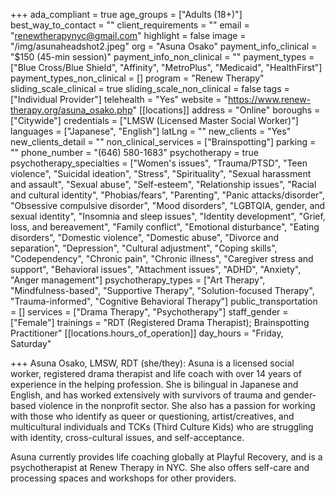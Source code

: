 +++
ada_compliant = true
age_groups = ["Adults (18+)"]
best_way_to_contact = ""
client_requirements = ""
email = "renewtherapynyc@gmail.com"
highlight = false
image = "/img/asunaheadshot2.jpeg"
org = "Asuna Osako"
payment_info_clinical = "$150 (45-min session)"
payment_info_non_clinical = ""
payment_types = ["Blue Cross/Blue Shield", "Affinity", "MetroPlus", "Medicaid", "HealthFirst"]
payment_types_non_clinical = []
program = "Renew Therapy"
sliding_scale_clinical = true
sliding_scale_non_clinical = false
tags = ["Individual Provider"]
telehealth = "Yes"
website = "https://www.renew-therapy.org/asuna_osako.php"
[[locations]]
address = "Online"
boroughs = ["Citywide"]
credentials = ["LMSW (Licensed Master Social Worker)"]
languages = ["Japanese", "English"]
latLng = ""
new_clients = "Yes"
new_clients_detail = ""
non_clinical_services = ["Brainspotting"]
parking = ""
phone_number = "(646) 580-1683"
psychotherapy = true
psychotherapy_specialties = ["Women's issues", "Trauma/PTSD", "Teen violence", "Suicidal ideation", "Stress", "Spirituality", "Sexual harassment and assault", "Sexual abuse", "Self-esteem", "Relationship issues", "Racial and cultural identity", "Phobias/fears", "Parenting", "Panic attacks/disorder", "Obsessive compulsive disorder", "Mood disorders", "LGBTQIA, gender, and sexual identity", "Insomnia and sleep issues", "Identity development", "Grief, loss, and bereavement", "Family conflict", "Emotional disturbance", "Eating disorders", "Domestic violence", "Domestic abuse", "Divorce and separation", "Depression", "Cultural adjustment", "Coping skills", "Codependency", "Chronic pain", "Chronic illness", "Caregiver stress and support", "Behavioral issues", "Attachment issues", "ADHD", "Anxiety", "Anger management"]
psychotherapy_types = ["Art Therapy", "Mindfulness-based", "Supportive Therapy", "Solution-focused Therapy", "Trauma-informed", "Cognitive Behavioral Therapy"]
public_transportation = []
services = ["Drama Therapy", "Psychotherapy"]
staff_gender = ["Female"]
trainings = "RDT (Registered Drama Therapist); Brainspotting Practitioner"
[[locations.hours_of_operation]]
day_hours = "Friday, Saturday"

+++
Asuna Osako, LMSW, RDT (she/they): Asuna is a licensed social worker, registered drama therapist and life coach with over 14 years of experience in the helping profession. She is bilingual in Japanese and English, and has worked extensively with survivors of trauma and gender-based violence in the nonprofit sector. She also has a passion for working with those who identify as queer or questioning, artist/creatives, and multicultural individuals and TCKs (Third Culture Kids) who are struggling with identity, cross-cultural issues, and self-acceptance. <br>

Asuna currently provides life coaching globally at Playful Recovery, and is a psychotherapist at Renew Therapy in NYC. She also offers self-care and processing spaces and workshops for other providers.